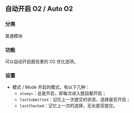 ## 自动开启 O2 / Auto O2

### 分类
普通模块

### 功能
可以自动开启题目里的 O2 优化选项。

### 设置
- 模式 / Mode
  开启的模式，有以下几种：
  - `always`：总是开启，即每次进入题目都开启；
  - `lastSubmitted`：记忆上一次提交的状态，选择是否开启；
  - `lastChecked`：记忆上一次的选择，无论是否提交。